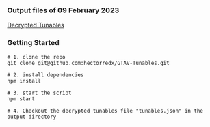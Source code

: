 ### Output files of 09 February 2023
[Decrypted Tunables](output/tunables.json)

### Getting Started
```
# 1. clone the repo
git clone git@github.com:hectorredx/GTAV-Tunables.git

# 2. install dependencies
npm install

# 3. start the script
npm start

# 4. Checkout the decrypted tunables file "tunables.json" in the output directory
```
